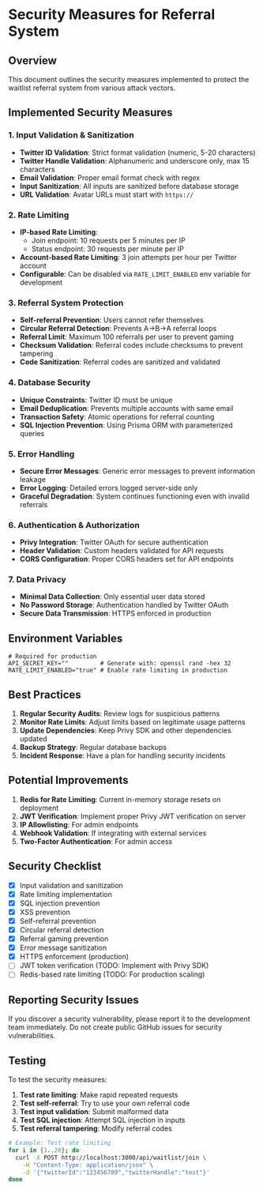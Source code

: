 # Security Measures for Referral System

## Overview
This document outlines the security measures implemented to protect the waitlist referral system from various attack vectors.

## Implemented Security Measures

### 1. Input Validation & Sanitization
- **Twitter ID Validation**: Strict format validation (numeric, 5-20 characters)
- **Twitter Handle Validation**: Alphanumeric and underscore only, max 15 characters
- **Email Validation**: Proper email format check with regex
- **Input Sanitization**: All inputs are sanitized before database storage
- **URL Validation**: Avatar URLs must start with `https://`

### 2. Rate Limiting
- **IP-based Rate Limiting**: 
  - Join endpoint: 10 requests per 5 minutes per IP
  - Status endpoint: 30 requests per minute per IP
- **Account-based Rate Limiting**: 3 join attempts per hour per Twitter account
- **Configurable**: Can be disabled via `RATE_LIMIT_ENABLED` env variable for development

### 3. Referral System Protection
- **Self-referral Prevention**: Users cannot refer themselves
- **Circular Referral Detection**: Prevents A→B→A referral loops
- **Referral Limit**: Maximum 100 referrals per user to prevent gaming
- **Checksum Validation**: Referral codes include checksums to prevent tampering
- **Code Sanitization**: Referral codes are sanitized and validated

### 4. Database Security
- **Unique Constraints**: Twitter ID must be unique
- **Email Deduplication**: Prevents multiple accounts with same email
- **Transaction Safety**: Atomic operations for referral counting
- **SQL Injection Prevention**: Using Prisma ORM with parameterized queries

### 5. Error Handling
- **Secure Error Messages**: Generic error messages to prevent information leakage
- **Error Logging**: Detailed errors logged server-side only
- **Graceful Degradation**: System continues functioning even with invalid referrals

### 6. Authentication & Authorization
- **Privy Integration**: Twitter OAuth for secure authentication
- **Header Validation**: Custom headers validated for API requests
- **CORS Configuration**: Proper CORS headers set for API endpoints

### 7. Data Privacy
- **Minimal Data Collection**: Only essential user data stored
- **No Password Storage**: Authentication handled by Twitter OAuth
- **Secure Data Transmission**: HTTPS enforced in production

## Environment Variables

```env
# Required for production
API_SECRET_KEY=""         # Generate with: openssl rand -hex 32
RATE_LIMIT_ENABLED="true" # Enable rate limiting in production
```

## Best Practices

1. **Regular Security Audits**: Review logs for suspicious patterns
2. **Monitor Rate Limits**: Adjust limits based on legitimate usage patterns
3. **Update Dependencies**: Keep Privy SDK and other dependencies updated
4. **Backup Strategy**: Regular database backups
5. **Incident Response**: Have a plan for handling security incidents

## Potential Improvements

1. **Redis for Rate Limiting**: Current in-memory storage resets on deployment
2. **JWT Verification**: Implement proper Privy JWT verification on server
3. **IP Allowlisting**: For admin endpoints
4. **Webhook Validation**: If integrating with external services
5. **Two-Factor Authentication**: For admin access

## Security Checklist

- [x] Input validation and sanitization
- [x] Rate limiting implementation
- [x] SQL injection prevention
- [x] XSS prevention
- [x] Self-referral prevention
- [x] Circular referral detection
- [x] Referral gaming prevention
- [x] Error message sanitization
- [x] HTTPS enforcement (production)
- [ ] JWT token verification (TODO: Implement with Privy SDK)
- [ ] Redis-based rate limiting (TODO: For production scaling)

## Reporting Security Issues

If you discover a security vulnerability, please report it to the development team immediately. Do not create public GitHub issues for security vulnerabilities.

## Testing

To test the security measures:

1. **Test rate limiting**: Make rapid repeated requests
2. **Test self-referral**: Try to use your own referral code
3. **Test input validation**: Submit malformed data
4. **Test SQL injection**: Attempt SQL injection in inputs
5. **Test referral tampering**: Modify referral codes

```bash
# Example: Test rate limiting
for i in {1..20}; do
  curl -X POST http://localhost:3000/api/waitlist/join \
    -H "Content-Type: application/json" \
    -d '{"twitterId":"123456789","twitterHandle":"test"}'
done
```